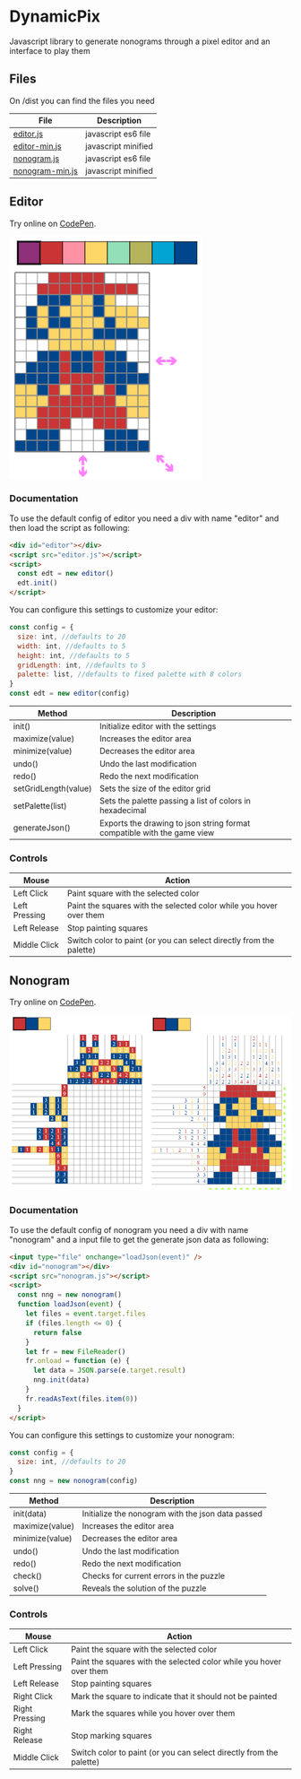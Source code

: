 # DynamicPix

Javascript library to generate nonograms through a pixel editor and an interface to play them

## Files

On /dist you can find the files you need

| File                                                                                        | Description         |
| ------------------------------------------------------------------------------------------- | ------------------- |
| [editor.js](https://raw.githubusercontent.com/kazluBR/DynamicPix/master/dist/editor.js)     | javascript es6 file |
| [editor-min.js](https://cdn.jsdelivr.net/gh/kazluBR/DynamicPix/dist/editor-min.js)          | javascript minified |
| [nonogram.js](https://raw.githubusercontent.com/kazluBR/DynamicPix/master/dist/nonogram.js) | javascript es6 file |
| [nonogram-min.js](https://cdn.jsdelivr.net/gh/kazluBR/DynamicPix/dist/nonogram-min.js)      | javascript minified |

## Editor

Try online on [CodePen](https://codepen.io/kazluBR/full/WNpvEJz).

![alt text](/docs/editor_view.png)

### Documentation

To use the default config of editor you need a div with name "editor" and then load the script as following:

```html
<div id="editor"></div>
<script src="editor.js"></script>
<script>
  const edt = new editor()
  edt.init()
</script>
```

You can configure this settings to customize your editor:

```javascript
const config = {
  size: int, //defaults to 20
  width: int, //defaults to 5
  height: int, //defaults to 5
  gridLength: int, //defaults to 5
  palette: list, //defaults to fixed palette with 8 colors
}
const edt = new editor(config)
```

| Method               | Description                                                             |
| -------------------- | ----------------------------------------------------------------------- |
| init()               | Initialize editor with the settings                                     |
| maximize(value)      | Increases the editor area                                               |
| minimize(value)      | Decreases the editor area                                               |
| undo()               | Undo the last modification                                              |
| redo()               | Redo the next modification                                              |
| setGridLength(value) | Sets the size of the editor grid                                        |
| setPalette(list)     | Sets the palette passing a list of colors in hexadecimal                |
| generateJson()       | Exports the drawing to json string format compatible with the game view |

### Controls

| Mouse         | Action                                                              |
| ------------- | ------------------------------------------------------------------- |
| Left Click    | Paint square with the selected color                                |
| Left Pressing | Paint the squares with the selected color while you hover over them |
| Left Release  | Stop painting squares                                               |
| Middle Click  | Switch color to paint (or you can select directly from the palette) |

## Nonogram

Try online on [CodePen](https://codepen.io/kazluBR/full/pJqrgY).

![alt text](/docs/nonogram_view.png)

### Documentation

To use the default config of nonogram you need a div with name "nonogram" and a input file to get the generate json data as following:

```html
<input type="file" onchange="loadJson(event)" />
<div id="nonogram"></div>
<script src="nonogram.js"></script>
<script>
  const nng = new nonogram()
  function loadJson(event) {
    let files = event.target.files
    if (files.length <= 0) {
      return false
    }
    let fr = new FileReader()
    fr.onload = function (e) {
      let data = JSON.parse(e.target.result)
      nng.init(data)
    }
    fr.readAsText(files.item(0))
  }
</script>
```

You can configure this settings to customize your nonogram:

```javascript
const config = {
  size: int, //defaults to 20
}
const nng = new nonogram(config)
```

| Method          | Description                                       |
| --------------- | ------------------------------------------------- |
| init(data)      | Initialize the nonogram with the json data passed |
| maximize(value) | Increases the editor area                         |
| minimize(value) | Decreases the editor area                         |
| undo()          | Undo the last modification                        |
| redo()          | Redo the next modification                        |
| check()         | Checks for current errors in the puzzle           |
| solve()         | Reveals the solution of the puzzle                |

### Controls

| Mouse          | Action                                                              |
| -------------- | ------------------------------------------------------------------- |
| Left Click     | Paint the square with the selected color                            |
| Left Pressing  | Paint the squares with the selected color while you hover over them |
| Left Release   | Stop painting squares                                               |
| Right Click    | Mark the square to indicate that it should not be painted           |
| Right Pressing | Mark the squares while you hover over them                          |
| Right Release  | Stop marking squares                                                |
| Middle Click   | Switch color to paint (or you can select directly from the palette) |
